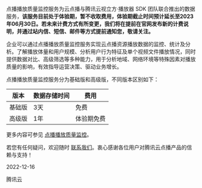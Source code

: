 点播播放质量监控服务为云点播与腾讯云视立方·播放器 SDK 团队联合推出的数据服务，**该服务目前处于体验期，暂不收取费用，体验期截止时间预计延长至2023年06月30日。若未来计费方式有所变更，我们将在提前在官网发布新的计费说明，并通过站内信、短信、邮件等方式提前通知您，敬请关注。**

企业可以通过点播播放质量监控服务实现云点播资源播放数据的监控、统计及分析。了解播放体量和用户规模、分析用户行为特征及单个视频文件播放情况，同时提供数据对比、高级筛选等多种能力，用于分析地域、网络环境等特殊因素对播放质量的影响，有效指导运营决策、驱动业务增长。

点播播放质量监控服务分为基础版和高级版，不同版本区别如下：

| 版本   | 数据存储时间 | 费用       |
| ------ | ------------ | ---------- |
| 基础版 | 3天          | 免费       |
| 高级版 | 1年          | 体验期免费 |

更多内容可参见 [点播播放质量监控](https://cloud.tencent.com/document/product/266/68146)。


若您有任何疑问，欢迎随时 [联系我们](https://cloud.tencent.com/document/product/266/19905)。衷心感谢各位用户对腾讯云点播产品的信赖与支持！

2022-12-16

腾讯云

